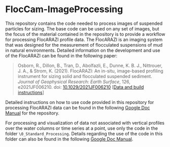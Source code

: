 # FlocCam-ImageProcessing

This repository contains the code needed to process images of suspended particles for sizing. The base code can be used on any set of images, but the focus of the material contained in the repository is to provide a workflow for processing FlocARAZI profile data. The FlocARAZI is an imaging system that was designed for the measurement of flocculated suspensions of mud in natural environments. Detailed information on the development and use of the FlocARAZI can be found in the following paper:

> Osborn, R., Dillon, B., Tran, D., Abolfazli, E., Dunne, K. B. J., Nittrouer, J. A., & Strom, K. (2021). FlocARAZI: An in-situ, image-based profiling instrument for sizing solid and flocculated suspended sediment. *Journal of Geophysical Research: Earth Surface*, 126, e2021JF006210. doi: [10.1029/2021JF006210](https://doi.org/10.1029/2021JF006210) [[Data and build instructions](https://github.com/Floc-Imaging-and-Image-Processing/FlocARAZI)]

Detailed instructions on how to use code provided in this repository for processing FlocARAZI data can be found in the following [Google Doc Manual](https://docs.google.com/document/d/1fGbSWmZatIEV4-7_VkVtgW2ugC_lYcVD4lemXHgLsJk/edit?usp=sharing) for the repository.

For processing and visualization of data not associated with vertical profiles over the water columns or time series at a point, use only the code in the folder ```\0_Standard_Processing```. Details regarding the use of the code in this folder can also be found in the following [Google Doc Manual](https://docs.google.com/document/d/1fGbSWmZatIEV4-7_VkVtgW2ugC_lYcVD4lemXHgLsJk/edit?usp=sharing).

